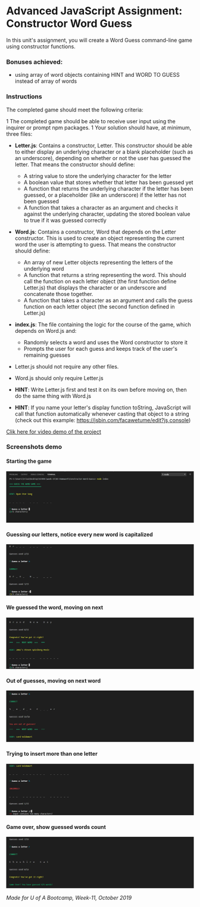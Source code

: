 # Advanced JavaScript Assignment: Constructor Word Guess

In this unit's assignment, you will create a Word Guess command-line game using constructor functions.

### Bonuses achieved:

* using array of word objects containing HINT and WORD TO GUESS instead of array of words


### Instructions

The completed game should meet the following criteria:

1   The completed game should be able to receive user input using the inquirer or prompt npm packages.
1   Your solution should have, at minimum, three files:

* **Letter.js**: Contains a constructor, Letter. This constructor should be able to either display an underlying character or a blank placeholder (such as an underscore), depending on whether or not the user has guessed the letter. That means the constructor should define:
    *   A string value to store the underlying character for the letter
    *   A boolean value that stores whether that letter has been guessed yet
    *   A function that returns the underlying character if the letter has been guessed, or a placeholder (like an underscore) if the letter has not been guessed
    *   A function that takes a character as an argument and checks it against the underlying character, updating the stored boolean value to true if it was guessed correctly

*   **Word.js**: Contains a constructor, Word that depends on the Letter constructor. This is used to create an object representing the current word the user is attempting to guess. That means the constructor should define:
    *   An array of new Letter objects representing the letters of the underlying word
    *   A function that returns a string representing the word. This should call the function on each letter object (the first function define    Letter.js) that displays the character or an underscore and concatenate those together.
    *   A function that takes a character as an argument and calls the guess function on each letter object (the second function defined in Letter.js)

*   **index.js**: The file containing the logic for the course of the game, which depends on Word.js and:
    *   Randomly selects a word and uses the Word constructor to store it
    *   Prompts the user for each guess and keeps track of the user's remaining guesses

* Letter.js should not require any other files.
* Word.js should only require Letter.js
* **HINT**: Write Letter.js first and test it on its own before moving on, then do the same thing with Word.js
* **HINT**: If you name your letter's display function toString, JavaScript will call that function automatically whenever casting that object to a string (check out this example: https://jsbin.com/facawetume/edit?js,console)


[Clik here for video demo of the project](https://youtu.be/ZjHlaBjDAC8)

### Screenshots demo


#### Starting the game 
![index.js](assets/images/1.jpg)


#### Guessing our letters, notice every new word is capitalized
![index.js](assets/images/2.jpg)


#### We guessed the word, moving on next
![index.js](assets/images/3.jpg)


#### Out of guesses, moving on next word
![index.js](assets/images/4.jpg)


#### Trying to insert more than one letter
![index.js](assets/images/5.jpg)


#### Game over, show guessed words count
![index.js](assets/images/6.jpg)


_Made for U of A Bootcamp, Week-11, October 2019_